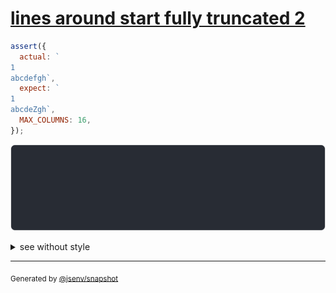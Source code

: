 # [lines around start fully truncated 2](../../max_columns.test.js#L199)

```js
assert({
  actual: `
1
abcdefgh`,
  expect: `
1
abcdeZgh`,
  MAX_COLUMNS: 16,
});
```

![img](throw.svg)

<details>
  <summary>see without style</summary>

```console
AssertionError: actual and expect are different

actual: 1| 
        2| …
        3| …def…
expect: 1| 
        2| …
        3| …deZ…
```

</details>


---

<sub>
  Generated by <a href="https://github.com/jsenv/core/tree/main/packages/independent/snapshot">@jsenv/snapshot</a>
</sub>
